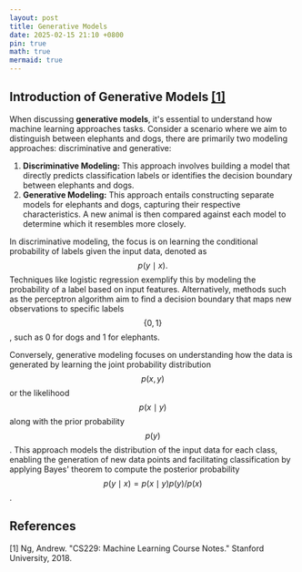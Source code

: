 ```yaml
---
layout: post
title: Generative Models
date: 2025-02-15 21:10 +0800
pin: true
math: true
mermaid: true
---
```



## Introduction of Generative Models [[1]](#references)

When discussing **generative models**, it's essential to understand how machine learning approaches tasks. Consider a scenario where we aim to distinguish between elephants and dogs, there are primarily two modeling approaches: discriminative and generative:

1. **Discriminative Modeling:** This approach involves building a model that directly predicts classification labels or identifies the decision boundary between elephants and dogs.
2. **Generative Modeling:** This approach entails constructing separate models for elephants and dogs, capturing their respective characteristics. A new animal is then compared against each model to determine which it resembles more closely.

In discriminative modeling, the focus is on learning the conditional probability of labels given the input data, denoted as $$ p(y\mid{x}). $$ Techniques like logistic regression exemplify this by modeling the probability of a label based on input features. Alternatively, methods such as the perceptron algorithm aim to find a decision boundary that maps new observations to specific labels $$\{0,1\}$$, such as 0 for dogs and 1 for elephants.

Conversely, generative modeling focuses on understanding how the data is generated by learning the joint probability distribution 
$$p(x,y)$$ or the likelihood $$p(x\mid{y})$$ along with the prior probability $$p(y)$$. This approach models the distribution of the input data for each class, enabling the generation of new data points and facilitating classification by applying Bayes' theorem to compute the posterior probability $$ p(y\mid{x})=p(x\mid{y})p(y)/p(x) $$.







## References

[1] Ng, Andrew. "CS229: Machine Learning Course Notes." Stanford University, 2018.


